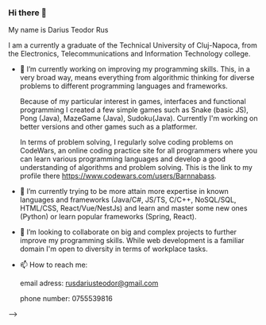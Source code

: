 ### Hi there 👋

My name is Darius Teodor Rus 

I am a currently a graduate of the Technical University of Cluj-Napoca, from the Electronics, Telecommunications and Information Technology college.


- 🔭 I’m currently working on improving my programming skills. 
        This, in a very broad way, means everything from algorithmic thinking for diverse problems to different programming languages and frameworks.

    Because of my particular interest in games, interfaces and functional programming I created a few simple games such as Snake (basic JS), Pong (Java), MazeGame (Java),              Sudoku(Java). 
    Currently I'm working on better versions and other games such as a platformer.

    In terms of problem solving, I regularly solve coding problems on CodeWars, an online coding practice site for all programmers where you can learn various programming              languages and develop a good understanding of algorithms and problem solving.
    This is the link to my profile there https://www.codewars.com/users/Barnnabass.

- 🌱 I’m currently trying to be more attain more expertise in known languages and frameworks (Java/C#, JS/TS, C/C++, NoSQL/SQL, HTML/CSS, React/Vue/NestJs) and learn and master some new ones (Python) or learn popular frameworks (Spring, React).

- 👯 I’m looking to collaborate on big and complex projects to further improve my programming skills. While web development is a familiar domain I'm open to diversity in terms of workplace tasks.

- 📫 How to reach me:

  email adress: rusdariusteodor@gmail.com
  
  phone number: 0755539816
  
-->
